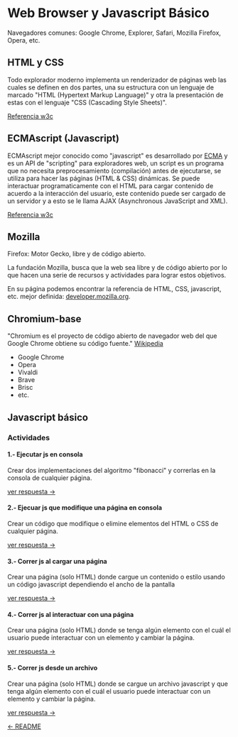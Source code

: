 # Web Browser y Javascript Básico

Navegadores comunes: Google Chrome, Explorer, Safari, Mozilla Firefox, Opera,
etc.

## HTML y CSS

Todo explorador moderno implementa un renderizador de páginas web las cuales se
definen en dos partes, una su estructura con un lenguaje de marcado "HTML
(Hypertext Markup Language)" y otra la presentación de estas con el lenguaje
"CSS (Cascading Style Sheets)".

[Referencia w3c](https://www.w3.org/standards/webdesign/htmlcss)

## ECMAscript (Javascript)

ECMAscript mejor conocido como "javascript" es desarrollado por
[ECMA](http://www.ecma-international.org) y es un API de "scripting" para
exploradores web, un script es un programa que no necesita preprocesamiento
(compilación) antes de ejecutarse, se utiliza para hacer las páginas
(HTML & CSS) dinámicas. Se puede interactuar programaticamente con el HTML
para cargar contenido de acuerdo a la interacción del usuario, este contenido
puede ser cargado de un servidor y a esto se le llama AJAX (Asynchronous
  JavaScript and XML).

[Referencia w3c](https://www.w3.org/standards/webdesign/script.html)

## Mozilla

Firefox: Motor Gecko, libre y de código abierto.

La fundación Mozilla, busca que la web sea libre y de código abierto por lo que
hacen una serie de recursos y actividades para lograr estos objetivos.

En su página podemos encontrar la referencia de HTML, CSS, javascript, etc.
mejor definida:
[developer.mozilla.org](https://developer.mozilla.org/es/docs/Web).

## Chromium-base

"Chromium es el proyecto de código abierto de navegador web del que Google
Chrome obtiene su código fuente."
[Wikipedia](https://es.wikipedia.org/wiki/Chromium_(navegador))

* Google Chrome
* Opera
* Vivaldi
* Brave
* Brisc
* etc.

## Javascript básico

### Actividades

#### 1.- Ejecutar js en consola

Crear dos implementaciones del algoritmo "fibonacci" y correrlas en la consola de
cualquier página.

[ver respuesta ->](./respuestas/js-basic/1-js-basic.md)

#### 2.- Ejecuar js que modifique una página en consola

Crear un código que modifique o elimine elementos del HTML o CSS de cualquier
página.

[ver respuesta ->](./respuestas/js-basic/2-js-basic.md)

#### 3.- Correr js al cargar una página

Crear una página (solo HTML) donde cargue un contenido o estilo usando un código javascript dependiendo el ancho de la pantalla

[ver respuesta ->](./respuestas/js-basic/3-js-basic.md)

#### 4.- Correr js al interactuar con una página

Crear una página (solo HTML) donde se tenga algún elemento con el cuál el
usuario puede interactuar con un elemento y cambiar la página.

[ver respuesta ->](./respuestas/js-basic/4-js-basic.md)

#### 5.- Correr js desde un archivo

Crear una página (solo HTML) donde se cargue un archivo javascript y que tenga
 algún elemento con el cuál el usuario puede interactuar con un elemento y
 cambiar la página.

[ver respuesta ->](./respuestas/js-basic/5-js-basic.md)

[<- README](./README.md)
